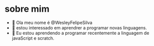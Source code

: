 # sobre mim

- 👋 Ola meu nome é @WesleyFelipeSilva
- 👀 estou interessado em aprendrer a programar novas linguagens.
- 🌱 Eu estou aprendendo a programar recentemente a linguagem de javaScript e scratch.


<!---
WesleyFelipeSilva/WesleyFelipeSilva is a ✨ special ✨ repository because its `README.md` (this file) appears on your GitHub profile.
You can click the Preview link to take a look at your changes.
--->
